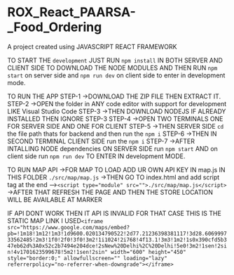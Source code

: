# ROX_React_PAARSA-_Food_Ordering
A project created using JAVASCRIPT REACT FRAMEWORK

TO START THE `development` JUST RUN `npm install` IN BOTH SERVER AND CLIENT SIDE TO DOWNLOAD THE NODE MODULES  AND THEN 
RUN `npm start` on server side and `npm run dev` on client side to enter in development mode.

TO RUN THE APP
STEP-1 ->DOWNLOAD THE ZIP FILE THEN EXTRACT IT.
STEP-2 ->OPEN the folder in ANY code editor with support for development LIKE Visual Studio Code 
STEP-3 ->THEN DOWNLOAD NODEJS IF ALREADY INSTALLED THEN IGNORE STEP-3
STEP-4 ->OPEN TWO TERMINALS ONE FOR SERVER SIDE AND ONE FOR CLIENT 
STEP-5 ->THEN SERVER SIDE `cd` the file path thats for backend and then run the `npm i`
STEP-6 ->THEN IN SECOND TERMINAL CLIENT SIDE run the `npm i`
STEP-7 ->AFTER INTALLING NODE dependencies ON SERVER SIDE run `npm start` AND on client side run `npm run dev` TO ENTER IN development MODE.

TO RUN MAP API 
->FOR MAP TO LOAD ADD UR OWN API KEY IN map.js IN THIS FOLDER `./src/map/map.js`
->THEN GO TO index.html and add script tag at the end -->`<script type="module" src="">./src/map/map.js</script> `
->AFTER THAT REFRESH THE PAGE AND THEN THE  STORE LOCATION WILL BE AVAILABLE AT MARKER

IF API DONT WORK THEN IT API IS INVALID FOR THAT CASE THIS IS THE STATIC MAP LINK I USED`<iframe src="https://www.google.com/maps/embed?pb=!1m18!1m12!1m3!1d9600.020134790522!2d77.21236398381117!3d28.606999733562485!2m3!1f0!2f0!3f0!3m2!1i1024!2i768!4f13.1!3m3!1m2!1s0x390cfd5b347eb62d%3A0x52c2b7494e204dce!2sNew%20Delhi%2C%20Delhi!5e0!3m2!1sen!2sin!4v1701623599678!5m2!1sen!2sin" width="600" height="450" style="border:0;" allowfullscreen="" loading="lazy" referrerpolicy="no-referrer-when-downgrade"></iframe>`




